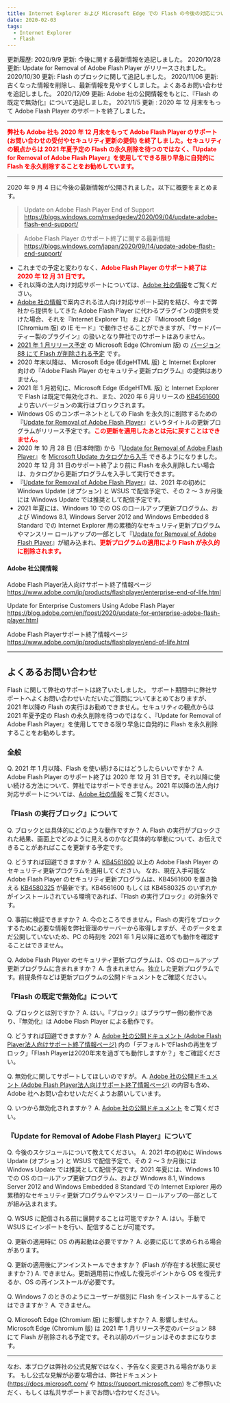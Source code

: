 ```yaml
---
title: Internet Explorer および Microsoft Edge での Flash の今後の対応について
date: 2020-02-03
tags: 
  - Internet Explorer
  - Flash
---
```


更新履歴:
2020/9/9 更新: 今後に関する最新情報を追記しました。
2020/10/28 更新: Update for Removal of Adobe Flash Player がリリースされました。
2020/10/30 更新: Flash のブロックに関して追記しました。
2020/11/06 更新: 古くなった情報を削除し、最新情報を見やすくしました。よくあるお問い合わせを追記しました。
2020/12/09 更新: Adobe 社の公開情報をもとに、『Flash の既定で無効化』について追記しました。
2021/1/5 更新 : 2020 年 12 月末をもって Adobe Flash Player のサポートを終了しました。

---

<span style="color: #ff0000;font-weight:bold;">弊社も Adobe 社も 2020 年 12 月末をもって Adobe Flash Player のサポート (お問い合わせの受付やセキュリティ更新の提供) を終了しました。セキュリティの観点からは 2021 年夏予定の Flash の永久削除を待つのではなく、『Update for Removal of Adobe Flash Player』を使用してできる限り早急に自発的に Flash を永久削除することをお勧めしています。
</span>

---

2020 年 9 月 4 日に今後の最新情報が公開されました。以下に概要をまとめます。

> Update on Adobe Flash Player End of Support
> https://blogs.windows.com/msedgedev/2020/09/04/update-adobe-flash-end-support/

> Adobe Flash Player のサポート終了に関する最新情報
> https://blogs.windows.com/japan/2020/09/14/update-adobe-flash-end-support/

- これまでの予定と変わりなく、<span style="color: #ff0000;font-weight:bold;">Adobe Flash Player のサポート終了は 2020 年 12 月 31 日です。</span>
- それ以降の法人向け対応サポートについては、[Adobe 社の情報](https://www.adobe.com/jp/products/flashplayer/enterprise-end-of-life.html)をご覧ください。
- [Adobe 社の情報](https://www.adobe.com/jp/products/flashplayer/enterprise-end-of-life.html)で案内される法人向け対応サポート契約を結び、今まで弊社から提供をしてきた Adobe Flash Player に代わるプラグインの提供を受けた場合、それを『Internet Explorer 11』 および 『Microsoft Edge (Chromium 版) の IE モード』で動作させることができますが、『サードパーティー製のプラグイン』の扱いとなり弊社でのサポートはありません。
- [2021 年 1 月リリース予定](https://docs.microsoft.com/en-us/DeployEdge/microsoft-edge-release-schedule) の Microsoft Edge (Chromium 版) の [バージョン 88 にて Flash が削除される予定](https://docs.microsoft.com/en-us/microsoft-edge/web-platform/site-impacting-changes) です。
- 2020 年末以降は、 Microsoft Edge (EdgeHTML 版) と Internet Explorer 向けの『Adobe Flash Player のセキュリティ更新プログラム』の提供はありません。
- 2021 年 1 月初旬に、Microsoft Edge (EdgeHTML 版) と Internet Explorer で Flash は既定で無効化され、また、2020 年 6 月リリースの [KB4561600](https://support.microsoft.com/ja-jp/help/4561600/security-update-for-adobe-flash-player) より古いバージョンの実行はブロックされます。
- Windows OS のコンポーネントとしての Flash を永久的に削除するための『[Update for Removal of Adobe Flash Player](https://support.microsoft.com/en-us/help/4577586/update-for-removal-of-adobe-flash-player)』というタイトルの更新プログラムがリリース予定です。<span style="color: #ff0000;font-weight:bold;">この更新を適用したあとは元に戻すことはできません。</span>
- 2020 年 10 月 28 日 (日本時間) から『[Update for Removal of Adobe Flash Player](https://support.microsoft.com/en-us/help/4577586/update-for-removal-of-adobe-flash-player)』を [Microsoft Update カタログから入手](https://www.catalog.update.microsoft.com/search.aspx?q=4577586) できるようになりました。2020 年 12 月 31 日のサポート終了より前に Flash を永久削除したい場合は、カタログから更新プログラムを入手して実行できます。
- 『[Update for Removal of Adobe Flash Player](https://support.microsoft.com/en-us/help/4577586/update-for-removal-of-adobe-flash-player)』は、2021 年の初めに Windows Update (オプション) と WSUS で配信予定で、その 2 ～ 3 か月後には Windows Update では推奨として配信予定です。
- 2021 年夏には、Windows 10 での OS のロールアップ更新プログラム、および Windows 8.1, Windows Server 2012 and Windows Embedded 8 Standard での Internet Explorer 用の累積的なセキュリティ更新プログラムやマンスリー ロールアップの一部として『[Update for Removal of Adobe Flash Player](https://support.microsoft.com/en-us/help/4577586/update-for-removal-of-adobe-flash-player)』が組み込まれ、<span style="color: #ff0000;font-weight:bold;">更新プログラムの適用により Flash が永久的に削除されます。</span>

#### Adobe 社公開情報

Adobe Flash Player法人向けサポート終了情報ページ
https://www.adobe.com/jp/products/flashplayer/enterprise-end-of-life.html

Update for Enterprise Customers Using Adobe Flash Player
https://blog.adobe.com/en/fpost/2020/update-for-enterprise-adobe-flash-player.html

Adobe Flash Playerサポート終了情報ページ
https://www.adobe.com/jp/products/flashplayer/end-of-life.html

---

## よくあるお問い合わせ
Flash に関して弊社のサポートは終了いたしました。
サポート期間中に弊社サポートへよくお問い合わせいただいたご質問についてまとめておりますが、2021 年以降の Flash の実行はお勧めできません。セキュリティの観点からは 2021 年夏予定の Flash の永久削除を待つのではなく、『Update for Removal of Adobe Flash Player』を使用してできる限り早急に自発的に Flash を永久削除することをお勧めします。

### 全般
Q. 2021 年 1 月以降、Flash を使い続けるにはどうしたらいいですか？
A. Adobe Flash Player のサポート終了は 2020 年 12 月 31 日です。それ以降に使い続ける方法について、弊社ではサポートできません。2021 年以降の法人向け対応サポートについては、[Adobe 社の情報](https://www.adobe.com/jp/products/flashplayer/enterprise-end-of-life.html) をご覧ください。

### 『Flash の実行ブロック』について
Q. ブロックとは具体的にどのような動作ですか？
A. Flash の実行がブロックされた結果、画面上でどのように見えるのかなど具体的な挙動について、お伝えできることがあればここを更新する予定です。

Q. どうすれば回避できますか？
A. [KB4561600](https://support.microsoft.com/ja-jp/help/4561600/security-update-for-adobe-flash-player) 以上の Adobe Flash Player のセキュリティ更新プログラムを適用してください。
なお、現在入手可能な Adobe Flash Player のセキュリティ更新プログラムは、KB4561600 を置き換える [KB4580325](https://support.microsoft.com/ja-jp/help/4580325/security-update) が最新です。KB4561600 もしくは KB4580325 のいずれかがインストールされている環境であれば、『Flash の実行ブロック』の対象外です。

Q. 事前に検証できますか？
A. 今のところできません。Flash の実行をブロックするために必要な情報を弊社管理のサーバーから取得しますが、そのデータをまだ公開していないため、PC の時刻を 2021 年 1 月以降に進めても動作を確認することはできません。

Q. Adobe Flash Player のセキュリティ更新プログラムは、OS のロールアップ更新プログラムに含まれますか？
A. 含まれません。独立した更新プログラムです。前提条件などは更新プログラムの公開ドキュメントをご確認ください。

### 『Flash の既定で無効化』について
Q. ブロックとは別ですか？
A. はい。『ブロック』はブラウザー側の動作であり、『無効化』は Adobe Flash Player による動作です。

Q. どうすれば回避できますか？
A. [Adobe 社の公開ドキュメント (Adobe Flash Player法人向けサポート終了情報ページ)](https://www.adobe.com/jp/products/flashplayer/enterprise-end-of-life.html) 内の「デフォルトでFlashの再生をブロック」「Flash Playerは2020年末を過ぎても動作しますか？」をご確認ください。

Q. 無効化に関してサポートしてほしいのですが。
A. [Adobe 社の公開ドキュメント (Adobe Flash Player法人向けサポート終了情報ページ)](https://www.adobe.com/jp/products/flashplayer/enterprise-end-of-life.html) の内容も含め、Adobe 社へお問い合わせいただくようお願いしています。

Q. いつから無効化されますか？
A. [Adobe 社の公開ドキュメント](https://www.adobe.com/jp/products/flashplayer/end-of-life.html) をご覧ください。

### 『Update for Removal of Adobe Flash Player』について
Q. 今後のスケジュールについて教えてください。
A. 2021 年の初めに Windows Update (オプション) と WSUS で配信予定で、その 2 ～ 3 か月後には Windows Update では推奨として配信予定です。2021 年夏には、Windows 10 での OS のロールアップ更新プログラム、および Windows 8.1, Windows Server 2012 and Windows Embedded 8 Standard での Internet Explorer 用の累積的なセキュリティ更新プログラムやマンスリー ロールアップの一部としてが組み込まれます。

Q. WSUS に配信される前に展開することは可能ですか？
A. はい。手動で WSUS にインポートを行い、配信することが可能です。

Q. 更新の適用時に OS の再起動は必要ですか？
A. 必要に応じて求められる場合があります。

Q. 更新の適用後にアンインストールできますか？ (Flash が存在する状態に戻せますか？)
A. できません。更新適用前に作成した復元ポイントから OS を復元するか、OS の再インストールが必要です。

Q. Windows 7 のときのようにユーザーが個別に Flash をインストールすることはできますか？
A. できません。

Q. Microsoft Edge (Chromium 版) に影響しますか？
A. 影響しません。Microsoft Edge (Chromium 版) は 2021 年 1 月リリース予定のバージョン 88 にて Flash が削除される予定です。それ以前のバージョンはそのままになります。

---
なお、本ブログは弊社の公式見解ではなく、予告なく変更される場合があります。
もし公式な見解が必要な場合は、弊社ドキュメント (https://docs.microsoft.com/ や https://support.microsoft.com) をご参照いただく、もしくは私共サポートまでお問い合わせください。
